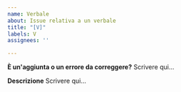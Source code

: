 ```yaml
---
name: Verbale
about: Issue relativa a un verbale
title: "[V]"
labels: V
assignees: ''

---
```


**È un'aggiunta o un errore da correggere?**
Scrivere qui...

**Descrizione**
Scrivere qui...
